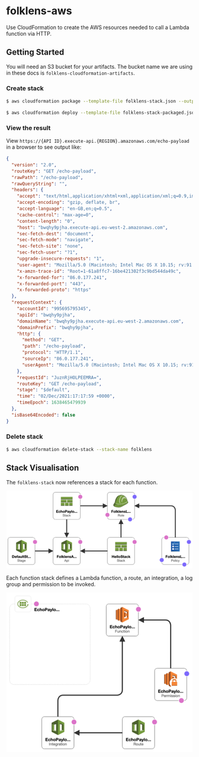 # folklens-aws
Use CloudFormation to create the AWS resources needed to call a Lambda function via HTTP.

## Getting Started

You will need an S3 bucket for your artifacts. The bucket name we are using in these docs is `folklens-cloudformation-artifacts`.

### Create stack

```bash
$ aws cloudformation package --template-file folklens-stack.json --output-template folklens-stack-packaged.json --s3-bucket folklens-cloudformation-artifacts
```

```bash
$ aws cloudformation deploy --template-file folklens-stack-packaged.json --stack-name folklens --capabilities CAPABILITY_IAM
```

### View the result

View `https://{API ID}.execute-api.{REGION}.amazonaws.com/echo-payload` in a browser to see output like:

```json
{
  "version": "2.0",
  "routeKey": "GET /echo-payload",
  "rawPath": "/echo-payload",
  "rawQueryString": "",
  "headers": {
    "accept": "text/html,application/xhtml+xml,application/xml;q=0.9,image/webp,*/*;q=0.8",
    "accept-encoding": "gzip, deflate, br",
    "accept-language": "en-GB,en;q=0.5",
    "cache-control": "max-age=0",
    "content-length": "0",
    "host": "bwqhy9pjha.execute-api.eu-west-2.amazonaws.com",
    "sec-fetch-dest": "document",
    "sec-fetch-mode": "navigate",
    "sec-fetch-site": "none",
    "sec-fetch-user": "?1",
    "upgrade-insecure-requests": "1",
    "user-agent": "Mozilla/5.0 (Macintosh; Intel Mac OS X 10.15; rv:91.0) Gecko/20100101 Firefox/91.0",
    "x-amzn-trace-id": "Root=1-61a8ffc7-16be421302f3c9bd544da49c",
    "x-forwarded-for": "86.0.177.241",
    "x-forwarded-port": "443",
    "x-forwarded-proto": "https"
  },
  "requestContext": {
    "accountId": "995695795345",
    "apiId": "bwqhy9pjha",
    "domainName": "bwqhy9pjha.execute-api.eu-west-2.amazonaws.com",
    "domainPrefix": "bwqhy9pjha",
    "http": {
      "method": "GET",
      "path": "/echo-payload",
      "protocol": "HTTP/1.1",
      "sourceIp": "86.0.177.241",
      "userAgent": "Mozilla/5.0 (Macintosh; Intel Mac OS X 10.15; rv:91.0) Gecko/20100101 Firefox/91.0"
    },
    "requestId": "JuznRjHOLPEEMRA=",
    "routeKey": "GET /echo-payload",
    "stage": "$default",
    "time": "02/Dec/2021:17:17:59 +0000",
    "timeEpoch": 1638465479939
  },
  "isBase64Encoded": false
}
```

### Delete stack

```bash
$ aws cloudformation delete-stack --stack-name folklens
```

## Stack Visualisation 

The `folklens-stack` now references a stack for each function.

![Stack Visualisation](stack-visualisation.png "Stack Visualisation")

Each function stack defines a Lambda function, a route, an integration, a log group and permission to be invoked.

![Function stack](function-stack-visualisation.png "Function stack")